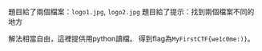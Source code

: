 題目給了兩個檔案：`logo1.jpg`, `logo2.jpg`
題目給了提示：找到兩個檔案不同的地方

解法相當自由，這裡提供用python讀檔。
得到flag為`MyFirstCTF{we1c0me:)}`。
